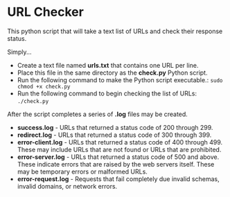 # URL Checker 

This python script that will take a text list of URLs and check their response status.


Simply...

- Create a text file named **urls.txt** that contains one URL per line.   
- Place this file in the same directory as the **check.py** Python script.
- Run the following command to make the Python script executable.:  `sudo chmod +x check.py`
- Run the following command to begin checking the list of URLs: `./check.py`

After the script completes a series of **.log** files may be created.

- **success.log** - URLs that returned a status code of 200 through 299.
- **redirect.log** - URLs that returned a status code of 300 through 399.   
- **error-client.log** - URLs that returned a status code of 400 through 499.   These may include URLs that are not found or URLs that are prohibited.
- **error-server.log** - URLs that returned a status code of 500 and above.   These indicate errors that are raised by the web servers itself.   These may be temporary errors or malformed URLs.
- **error-request.log** - Requests that fail completely due invalid schemas, invalid domains, or network errors.
